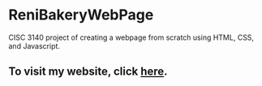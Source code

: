 # ReniBakeryWebPage
CISC 3140 project of creating a webpage from scratch using HTML, CSS, and Javascript.

## To visit my website, click [here](https://reni-yeno-h.github.io/ReniBakeryWebPage/).
